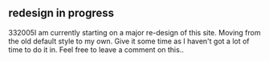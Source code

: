 <article><h1>redesign in progress</h1><time><span class="day">3</span><span class="month">3</span><span class="year">2005</span></time>I am currently starting on a major re-design of this site. Moving from the old default style to my own. Give it some time as I haven't got a lot of time to do it in. Feel free to leave a comment on this..</article>